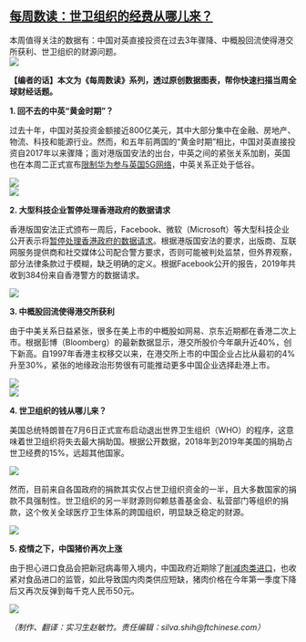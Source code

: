 <!--1594846379000-->
[每周数读：世卫组织的经费从哪儿来？](https://cn.ft.com/story/001088548?full=y)
------

<div></div><div class="story-lead">本周值得关注的数据有：中国对英直接投资在过去3年骤降、中概股回流使得港交所获利、世卫组织的财源问题。</div><div class=" story-image image"><img src="https://thumbor.ftacademy.cn/unsafe/1340x754/https://thumbor.ftacademy.cn/unsafe/picture/6/000080256_piclink.jpg"></div><div class="story-body"><div id="story-body-container"><p><b>【编者的话】本文为《每周数读》系列，透过原创数据图表，帮你快速扫描当周全球财经话题。</b></p><p><b>1. 回不去的中英“黄金时期”？</b></p><p>过去十年，中国对英投资金额接近800亿美元，其中大部分集中在金融、房地产、物流、科技和能源行业。然而，和五年前两国的“黄金时期”相比，中国对英直接投资自2017年以来骤降；面对港版国安法的出台，中英之间的紧张关系加剧，英国也在本周二正式宣布<a href="http://www.ftchinese.com/premium/001088543" target="_blank">限制华为参与英国5G网络</a>，中英关系正处于低谷。</p><div class="pic"><img src="https://thumbor.ftacademy.cn/unsafe/images/2020/07/22873a543cb4ade55d8fde4c18f3c57c.png"></div><div class="pic"><img src="https://thumbor.ftacademy.cn/unsafe/images/2020/07/85867ebf0b056da61c967d854b562c6d.png"></div><p><b>2. 大型科技企业暂停处理香港政府的数据请求</b></p><div  data-o-ads-name="mpu-middle1" class="o-ads in-article-advert" data-o-ads-formats-default="false"  data-o-ads-formats-small="FtcMobileMpu"  data-o-ads-formats-medium="FtcMpu" data-o-ads-formats-large="FtcMpu" data-o-ads-formats-extra="FtcMpu" data-o-ads-targeting="cnpos=middle1;" data-cy='[{"devices":["PC","iPhoneWeb","AndroidWeb","iPhoneApp","AndroidApp"],"pattern":"MPU","position":"Middle1","container":"mpuInStory"}]'></div><p>香港版国安法正式颁布一周后，Facebook、微软（Microsoft）等大型科技企业公开表示将<a href="https://www.ftchinese.com/story/001088439?archive" target="_blank">暂停处理香港政府的数据请求</a>。根据港版国安法的要求，出版商、互联网服务提供商和社交媒体公司配合警方要求，否则可能被判处监禁，但外界观察，部分法律条款过于模糊，缺乏明确的定义。根据Facebook公开的报告，2019年共收到384份来自香港警方的数据请求。</p><div class="pic"><img src="https://thumbor.ftacademy.cn/unsafe/picture/1/000097401_piclink.jpg"></div><p><b>3. 中概股回流使得港交所获利</b></p><p>由于中美关系日益紧张，很多在美上市的中概股如网易、京东近期都在香港二次上市。根据彭博（Bloomberg）的最新数据显示，港交所股价今年飙升近40%，创下新高。自1997年香港主权移交以来，在港交所上市的中国企业占比从最初的4%升至30%，紧张的地缘政治形势很有可能推动更多中国企业选择赴港上市。</p><div class="pic"><img src="https://thumbor.ftacademy.cn/unsafe/images/2020/07/0fbfeb6af93a9a6360220782065b86af.png"></div><div class="pic"><img src="https://thumbor.ftacademy.cn/unsafe/images/2020/07/9d0213a91d6fbb47197e5f30de99a596.png"></div><p><b>4. 世卫组织的钱从哪儿来？</b></p><p>美国总统特朗普在7月6日正式宣布启动退出世界卫生组织（WHO）的程序，这意味着世卫组织将失去最大捐助国。根据公开数据，2018年到2019年美国的捐助占世卫经费的15%，远超其他国家。</p><div class="pic"><img src="https://thumbor.ftacademy.cn/unsafe/images/2020/07/872e9e6152ee3011c6af0c6289b7f710.png"></div><p>然而，目前来自各国政府的捐款其实仅占世卫组织资金的一半，且大多数国家的捐款不具强制性。世卫组织的另一半财源则仰赖慈善基金会、私营部门等组织的捐款，这个攸关全球医疗卫生体系的跨国组织，明显缺乏稳定的财源。</p><div class="pic"><img src="https://thumbor.ftacademy.cn/unsafe/picture/0/000097400_piclink.jpg"></div><div data-o-ads-name="mpu-middle2" class="o-ads in-article-advert" data-o-ads-formats-default="false"  data-o-ads-formats-small="FtcMobileMpu"  data-o-ads-formats-medium="false" data-o-ads-formats-large="false" data-o-ads-formats-extra="false" data-o-ads-targeting="cnpos=middle2;" data-cy='[{"devices":["iPhoneWeb","AndroidWeb","iPhoneApp","AndroidApp"],"pattern":"MPU","position":"Middle2","container":"mpuInStory"}]'></div><p><b>5. 疫情之下，中国猪价再次上涨</b></p><p>由于担心进口食品会把新冠病毒带入境内，中国政府近期除了<a href="http://www.ftchinese.com/story/001088458?full=y&archive" target="_blank">削减肉类进口</a>，也收紧对食品进口的监管，如此导致国内肉类供应短缺，猪肉价格在今年第一季度下降后又再次反弹到每千克人民币50元。</p><div class="pic"><img src="https://thumbor.ftacademy.cn/unsafe/images/2020/07/21aa3c102fb3a69b199817f31a3b9d76.png"></div><p><i>（制作、翻译：实习生赵敏竹。责任编辑：silva.shih@ftchinese.com）</p><p></i></p></div><div class="clearfloat"></div></div>
